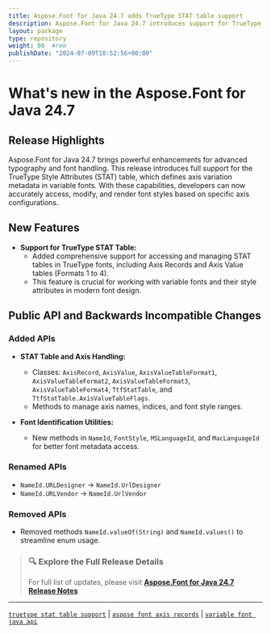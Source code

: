 ```yaml
---
title: Aspose.Font for Java 24.7 adds TrueType STAT table support
description: Aspose.Font for Java 24.7 introduces support for TrueType STAT table and axis variation features, enabling enhanced font metadata handling and rendering.
layout: package
type: repository
weight: 00	#rem
publishDate: "2024-07-09T10:52:56+00:00"
---
```


# What's new in the Aspose.Font for Java 24.7

## Release Highlights

Aspose.Font for Java 24.7 brings powerful enhancements for advanced typography and font handling. This release introduces full support for the TrueType Style Attributes (STAT) table, which defines axis variation metadata in variable fonts. With these capabilities, developers can now accurately access, modify, and render font styles based on specific axis configurations.

## New Features

- **Support for TrueType STAT Table:**
  - Added comprehensive support for accessing and managing STAT tables in TrueType fonts, including Axis Records and Axis Value tables (Formats 1 to 4).
  - This feature is crucial for working with variable fonts and their style attributes in modern font design.

## Public API and Backwards Incompatible Changes

### Added APIs

- **STAT Table and Axis Handling:**
  - Classes: `AxisRecord`, `AxisValue`, `AxisValueTableFormat1`, `AxisValueTableFormat2`, `AxisValueTableFormat3`, `AxisValueTableFormat4`, `TtfStatTable`, and `TtfStatTable.AxisValueTableFlags`.
  - Methods to manage axis names, indices, and font style ranges.

- **Font Identification Utilities:**
  - New methods in `NameId`, `FontStyle`, `MSLanguageId`, and `MacLanguageId` for better font metadata access.

### Renamed APIs

- `NameId.URLDesigner` → `NameId.UrlDesigner`
- `NameId.URLVendor` → `NameId.UrlVendor`

### Removed APIs

- Removed methods `NameId.valueOf(String)` and `NameId.values()` to streamline enum usage.

> ### 🔍 Explore the Full Release Details
>
> For full list of updates, please visit **[Aspose.Font for Java 24.7 Release Notes](https://releases.aspose.com/font/java/release-notes/2024/aspose-font-for-java-24-7-release-notes/)**

---

[`truetype stat table support`](https://search.aspose.com/q/truetype-stat-table-support.html) | [`aspose font axis records`](https://search.aspose.com/q/aspose-font-axis-records.html) | [`variable font java api`](https://search.aspose.com/q/variable-font-java-api.html)
